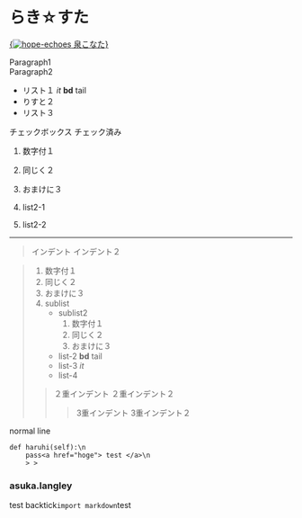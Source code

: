 # らき☆すた

[{<img alt="hope-echoes" src="http://www.google.co.jp/images/nav_logo101.png"/>
泉こなた}]({http://www.google.com})

Paragraph1  
Paragraph2

<en-media hash="xxxxx" style="cursor: default; vertical-align: middle;" type="image/jpeg"/>

* リスト１ _it_ **bd** tail
* りすと２
* リスト３

<en-todo checked="false"/>
チェックボックス  
<en-todo checked="true"/>
チェック済み

1. 数字付１
2. 同じく２
3. おまけに３

1. list2-1
2. list2-2

-----

> インデント
> インデント２

> 1. 数字付１
> 2. 同じく２
> 3. おまけに３
> 4. sublist
>     * sublist2
>         1. 数字付１
>         2. 同じく２
>         3. おまけに３
>     * list-2 **bd** tail
>     * list-3 _it_
>     * list-4
> > ２重インデント
> > ２重インデント２
> > > 3重インデント
> > > 3重インデント２

normal line

    def haruhi(self):\n
        pass<a href="hoge"> test </a>\n
        > >


### asuka.langley

test backtick`import markdown`test
